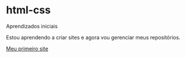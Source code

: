 # html-css
 Aprendizados iniciais

Estou aprendendo a criar sites e agora vou gerenciar meus repositórios.

<a href = "https://henrique-magno.github.io/html-css/desafios/10/index.html" target = "_blank"> Meu primeiro site</a>

